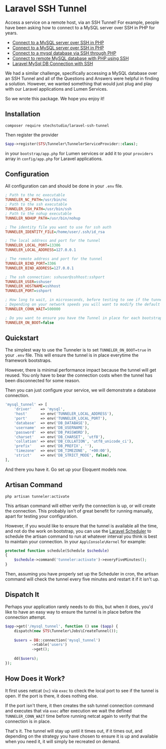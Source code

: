 # Laravel SSH Tunnel
Access a service on a remote host, via an SSH Tunnel! For example, people have been asking how to connect to a MySQL server over SSH in PHP for years.

 - [Connect to a MySQL server over SSH in PHP](http://stackoverflow.com/questions/464317/connect-to-a-mysql-server-over-ssh-in-php)
 - [Connect to a MySQL server over SSH in PHP](http://stackoverflow.com/questions/309615/connect-to-a-mysql-server-over-ssh-in-php)
 - [Connect to a mysql database via SSH through PHP](http://stackoverflow.com/questions/18069658/connect-to-a-mysql-database-via-ssh-through-php)
 - [Connect to remote MySQL database with PHP using SSH](http://stackoverflow.com/questions/4927056/connect-to-remote-mysql-database-with-php-using-ssh)
 - [Laravel MySql DB Connection with SSH](http://stackoverflow.com/questions/25495364/laravel-mysql-db-connection-with-ssh)
 
We had a similar challenge, specifically accessing a MySQL database over an SSH Tunnel and all of the Questions and Answers were helpful in finding a solution. However, we wanted something that would just plug and play with our Laravel applications and Lumen Services.

So we wrote this package. We hope you enjoy it!

## Installation
```
composer require stechstudio/laravel-ssh-tunnel
```
Then register the provider
```php
$app->register(STS\Tunneler\TunnelerServiceProvider::class);
```
in your `bootstrap/app.php` for Lumen services or add it to your `providers` array in `config/app.php` for Laravel applications.

## Configuration
All configuration can and should be done in your `.env` file.
```ini
; Path to the nc executable
TUNNELER_NC_PATH=/usr/bin/nc
; Path to the ssh executable
TUNNELER_SSH_PATH=/usr/bin/ssh
; Path to the nohup executable
TUNNELER_NOHUP_PATH=/usr/bin/nohup

; The identity file you want to use for ssh auth
TUNNELER_IDENTITY_FILE=/home/user/.ssh/id_rsa

; The local address and port for the tunnel
TUNNELER_LOCAL_PORT=13306
TUNNELER_LOCAL_ADDRESS=127.0.0.1

; The remote address and port for the tunnel
TUNNELER_BIND_PORT=3306
TUNNELER_BIND_ADDRESS=127.0.0.1

; The ssh connection: sshuser@sshhost:sshport
TUNNELER_USER=sshuser
TUNNELER_HOSTNAME=sshhost
TUNNELER_PORT=sshport

; How long to wait, in microseconds, before testing to see if the tunnel is created.
; Depending on your network speeds you will want to modify the default of .5 seconds
TUNNELER_CONN_WAIT=500000

; Do you want to ensure you have the Tunnel in place for each bootstrap of the framework?
TUNNELER_ON_BOOT=false
```

## Quickstart
The simplest way to use the Tunneler is to set `TUNNELER_ON_BOOT=true` in your `.env` file. This will ensure the tunnel is in place everytime the framework bootstraps. 

However, there is minimal performance impact because the tunnel will get reused. You only have to bear the connection costs when the tunnel has been disconnected for some reason.

Then you can just configure your service, we will demonstrate a database connection.

```php
'mysql_tunnel' => [
    'driver'    => 'mysql',
    'host'      => env('TUNNELER_LOCAL_ADDRESS'),
    'port'      => env('TUNNELER_LOCAL_PORT'),
    'database'  => env('DB_DATABASE'),
    'username'  => env('DB_USERNAME'),
    'password'  => env('DB_PASSWORD'),
    'charset'   => env('DB_CHARSET', 'utf8'),
    'collation' => env('DB_COLLATION', 'utf8_unicode_ci'),
    'prefix'    => env('DB_PREFIX', ''),
    'timezone'  => env('DB_TIMEZONE', '+00:00'),
    'strict'    => env('DB_STRICT_MODE', false),
],
```
And there you have it. Go set up your Eloquent models now.

## Artisan Command
```
php artisan tunneler:activate
```

This artisan command will either verify the connection is up, or will create the connection. This probably isn't of great benefit for running manually, apart for testing your configuration. 

However, if you would like to ensure that the tunnel is available all the time, and not do the work on bootstrap, you can use the [Laravel Scheduler](https://laravel.com/docs/5.3/scheduling) to schedule the artisan command to run at whatever interval you think is best to maintain your connection. In your `App\Console\Kernel` for example:

```php
protected function schedule(Schedule $schedule)
{
    $schedule->command('tunneler:activate')->everyFiveMinutes();
}
```

Then, assuming you have properly set up the Scheduler in cron, the artisan command will check the tunnel every five minutes and restart it if it isn't up.

## Dispatch It
Perhaps your application rarely needs to do this, but when it does, you'd like to have an easy way to ensure the tunnel is in place before the connection attempt.

```php
$app->get('/mysql_tunnel', function () use ($app) {
    dispatch(new STS\Tunneler\Jobs\CreateTunnel());
    
    $users = DB::connection('mysql_tunnel')
            ->table('users')
            ->get();
    
    dd($users);
});

```

## How Does it Work?
It first uses netcat (`nc`) via `exec` to check the local port to see if the tunnel is open. If the port is there, it does nothing else.

If the port isn't there, it then creates the ssh tunnel connection command and executes that via `exec` after execution we wait the defined `TUNNELER_CONN_WAIT` time before running netcat again to verify that the connection is in place.

That's it. The tunnel will stay up until it times out, if it times out, and depending on the strategy you have chosen to ensure it is up and available when you need it, it will simply be recreated on demand.

